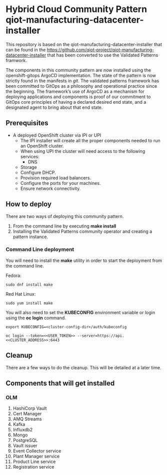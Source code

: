 # Hybrid Cloud Community Pattern qiot-manufacturing-datacenter-installer

This repository is based on the qiot-manufacturing-datacenter-installer that can be found in
the https://github.com/qiot-project/qiot-manufacturing-datacenter-installer that has been
converted to use the Validated Patterns framwork.

The components in this community pattern are now installed using the openshift-gitops ArgoCD implementation.
The state of the pattern is now strictly found in the manifests in *git*.  The validated patterns framework
has been committed to GitOps as a philosophy and operational practice since the beginning.
The framework’s use of ArgoCD as a mechanism for deploying applications and components is proof of our
commitment to GitOps core principles of having a declared desired end state, and a designated agent to
bring about that end state.

## Prerequisites

- A deployed OpenShift cluster via IPI or UPI
    - The IPI installer will create all the proper components needed to run an OpenShift cluster.
    - When using UPI the cluster will need access to the following services:
        - DNS
	- Storage 
	- Configure DHCP.
	- Provision required load balancers.
	- Configure the ports for your machines.
	- Ensure network connectivity.


## How to deploy

There are two ways of deploying this community pattern.

1. From the command line by executing **make install**
2. Installing the Validated Patterns community operator and creating a pattern instance.

### Command Line deployment

You will need to install the **make** utility in order to start the deployment from the command line.

Fedora:
```
sudo dnf install make
```

Red Hat Linux:
```
sudo yum install make
```

You will also need to set the **KUBECONFIG** environment variable or login using the **oc login** command.

```
export KUBECONFIG=<cluster-config-dir>/auth/kubeconfig
```

```
oc login --token=<<USER_TOKEN>> --server=https://api.<<CLUSTER_ADDRESS>>:6443
```


## Cleanup

There are a few ways to do the cleanup.  This will be detailed at a later time.


## Components that will get installed

### OLM

1. HashiCorp Vault
1. Cert Manager
1. AMQ Streams
1. Kafka
1. Influxdb2
1. Mongo
1. PostgreSQL
1. Vault issuer
1. Event Collector service
1. Plant Manager service
1. Product Line service
1. Registration service
